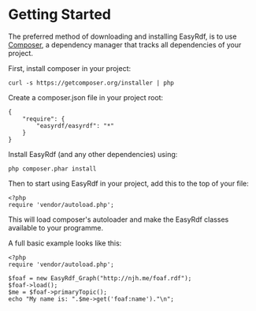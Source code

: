 Getting Started
===============

The preferred method of downloading and installing EasyRdf, is to use
[Composer], a dependency manager that tracks all dependencies of your project.


First, install composer in your project:

    curl -s https://getcomposer.org/installer | php


Create a composer.json file in your project root:

    {
        "require": {
            "easyrdf/easyrdf": "*"
        }
    }


Install EasyRdf (and any other dependencies) using:

    php composer.phar install


Then to start using EasyRdf in your project, add this to the top of your file:

    <?php
    require 'vendor/autoload.php';

This will load composer's autoloader and make the EasyRdf classes available to your 
programme.


A full basic example looks like this:

    <?php
    require 'vendor/autoload.php';

    $foaf = new EasyRdf_Graph("http://njh.me/foaf.rdf");
    $foaf->load();
    $me = $foaf->primaryTopic();
    echo "My name is: ".$me->get('foaf:name')."\n";


[Composer]:http://getcomposer.org/
